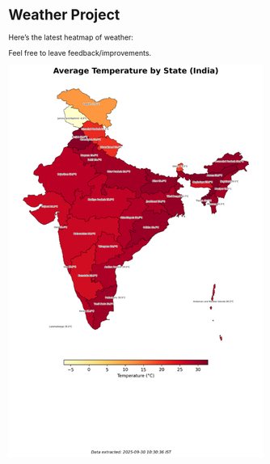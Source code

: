 # Weather Project

Here’s the latest heatmap of weather:

Feel free to leave feedback/improvements.

![India Heatmap](docs/assets/india_heatmap.png?v=DB63F6)
